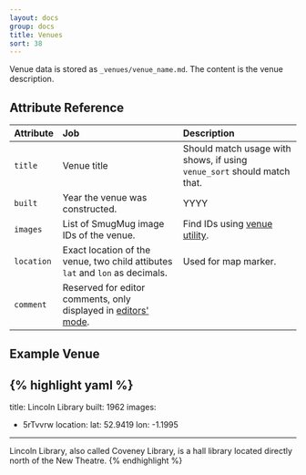 ```yaml
---
layout: docs
group: docs
title: Venues
sort: 38
---
```


Venue data is stored as `_venues/venue_name.md`. The content is the venue description.

## <i class="fa fa-tags"></i> Attribute Reference

| Attribute | Job | Description |
|:-|:-|:-|
| `title` | Venue title | Should match usage with shows, if using `venue_sort` should match that. |
| `built` | Year the venue was constructed. | YYYY |
| `images` | List of SmugMug image IDs of the venue. | Find IDs using [venue utility](/util/smug-venues/). |
| `location` | Exact location of the venue, two child attibutes `lat` and `lon` as decimals. | Used for map marker. |
| `comment` | Reserved for editor comments, only displayed in [editors' mode](/docs/#super-secret-editors-mode). |

## <i class="octicon octicon-code"></i> Example Venue

{% highlight yaml %}
---
title: Lincoln Library 
built: 1962
images:
  - 5rTvvrw
location:
  lat: 52.9419
  lon: -1.1995
---

Lincoln Library, also called Coveney Library, is a hall library located directly north of the New Theatre.
{% endhighlight %}
